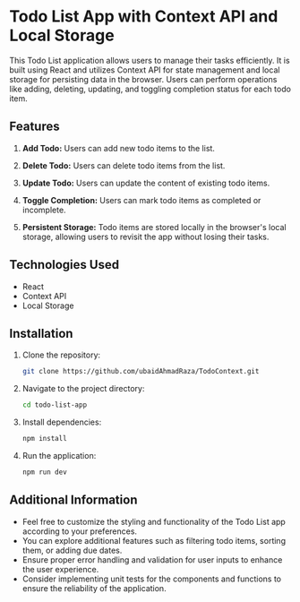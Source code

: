 # Todo List App with Context API and Local Storage

This Todo List application allows users to manage their tasks efficiently. It is built using React and utilizes Context API for state management and local storage for persisting data in the browser. Users can perform operations like adding, deleting, updating, and toggling completion status for each todo item.

## Features

1. **Add Todo:** Users can add new todo items to the list.

2. **Delete Todo:** Users can delete todo items from the list.

3. **Update Todo:** Users can update the content of existing todo items.

4. **Toggle Completion:** Users can mark todo items as completed or incomplete.

5. **Persistent Storage:** Todo items are stored locally in the browser's local storage, allowing users to revisit the app without losing their tasks.

## Technologies Used

- React
- Context API
- Local Storage

## Installation

1. Clone the repository:

   ```bash
   git clone https://github.com/ubaidAhmadRaza/TodoContext.git
   ```

2. Navigate to the project directory:

   ```bash
   cd todo-list-app
   ```

3. Install dependencies:

   ```bash
   npm install
   ```
  

4. Run the application:

   ```bash
   npm run dev
   ```




## Additional Information

- Feel free to customize the styling and functionality of the Todo List app according to your preferences.
- You can explore additional features such as filtering todo items, sorting them, or adding due dates.
- Ensure proper error handling and validation for user inputs to enhance the user experience.
- Consider implementing unit tests for the components and functions to ensure the reliability of the application.

